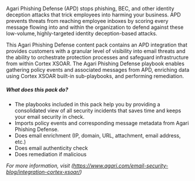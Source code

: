 Agari Phishing Defense (APD) stops phishing, BEC, and other identity deception attacks that trick employees into harming your business. APD prevents threats from reaching employee inboxes by scoring every message flowing into and within the organization to defend against these low-volume, highly-targeted identity deception-based attacks.

This Agari Phishing Defense content pack contains an APD integration that provides customers with a granular level of visibility into email threats and the ability to orchestrate protection processes and safeguard infrastructure from within Cortex XSOAR. The Agari Phishing Defense playbook enables gathering policy events and associated messages from APD, enriching data using Cortex XSOAR built-in sub-playbooks, and performing remediation.
         
##### What does this pack do?

- The playbooks included in this pack help you by providing a consolidated view of all security incidents that saves time and keeps your email security in check.
- Imports policy events and corresponding message metadata from Agari Phishing Defense.
- Does email enrichment (IP, domain, URL, attachment, email address, etc.)
- Does email authenticity check
- Does remediation if malicious
 
_For more information, visit (https://www.agari.com/email-security-blog/integration-cortex-xsoar/)_
